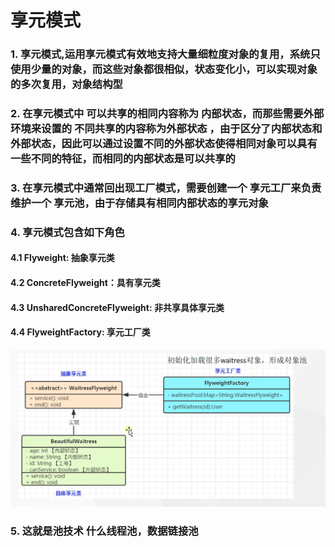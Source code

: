 # 享元模式

### 1. 享元模式,运用享元模式有效地支持大量细粒度对象的复用，系统只使用少量的对象，而这些对象都很相似，状态变化小，可以实现对象的多次复用，对象结构型

### 2. 在享元模式中 可以共享的相同内容称为 内部状态，而那些需要外部环境来设置的 不同共享的内容称为外部状态 ，由于区分了内部状态和外部状态，因此可以通过设置不同的外部状态使得相同对象可以具有一些不同的特征，而相同的内部状态是可以共享的

### 3. 在享元模式中通常回出现工厂模式，需要创建一个 享元工厂来负责维护一个 享元池，由于存储具有相同内部状态的享元对象

### 4. 享元模式包含如下角色

#### 4.1 Flyweight: 抽象享元类

#### 4.2 ConcreteFlyweight：具有享元类

#### 4.3 UnsharedConcreteFlyweight: 非共享具体享元类

#### 4.4 FlyweightFactory: 享元工厂类

![img.png](img.png)

### 5. 这就是池技术 什么线程池，数据链接池